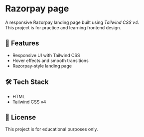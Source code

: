 # Razorpay page

A responsive Razorpay landing page built using *Tailwind CSS v4*.  
This project is for practice and learning frontend design.

## 🚀 Features
- Responsive UI with Tailwind CSS  
- Hover effects and smooth transitions  
- Razorpay-style landing page  

## 🛠 Tech Stack
- HTML  
- Tailwind CSS v4   

## 📜 License
This project is for educational purposes only.